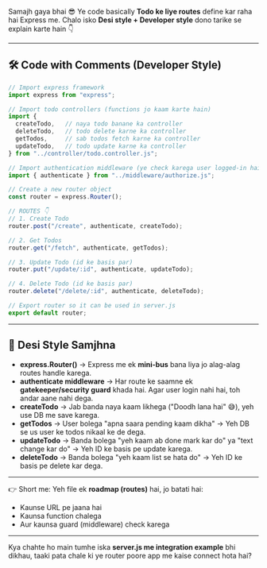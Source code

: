 Samajh gaya bhai 😎
Ye code basically **Todo ke liye routes** define kar raha hai Express me.
Chalo isko **Desi style + Developer style** dono tarike se explain karte hain 👇

---

## 🛠 Code with Comments (Developer Style)

```js
// Import express framework
import express from "express";

// Import todo controllers (functions jo kaam karte hain)
import {
  createTodo,   // naya todo banane ka controller
  deleteTodo,   // todo delete karne ka controller
  getTodos,     // sab todos fetch karne ka controller
  updateTodo,   // todo update karne ka controller
} from "../controller/todo.controller.js";

// Import authentication middleware (ye check karega user logged-in hai ya nahi)
import { authenticate } from "../middleware/authorize.js";

// Create a new router object
const router = express.Router();

// ROUTES 👇
// 1. Create Todo
router.post("/create", authenticate, createTodo);

// 2. Get Todos
router.get("/fetch", authenticate, getTodos);

// 3. Update Todo (id ke basis par)
router.put("/update/:id", authenticate, updateTodo);

// 4. Delete Todo (id ke basis par)
router.delete("/delete/:id", authenticate, deleteTodo);

// Export router so it can be used in server.js
export default router;
```

---

## 🤝 Desi Style Samjhna

* **express.Router()** → Express me ek **mini-bus** bana liya jo alag-alag routes handle karega.
* **authenticate middleware** → Har route ke saamne ek **gatekeeper/security guard** khada hai. Agar user login nahi hai, toh andar aane nahi dega.
* **createTodo** → Jab banda naya kaam likhega ("Doodh lana hai" 😅), yeh use DB me save karega.
* **getTodos** → User bolega "apna saara pending kaam dikha" → Yeh DB se us user ke todos nikaal ke de dega.
* **updateTodo** → Banda bolega "yeh kaam ab done mark kar do" ya "text change kar do" → Yeh ID ke basis pe update karega.
* **deleteTodo** → Banda bolega "yeh kaam list se hata do" → Yeh ID ke basis pe delete kar dega.

---

👉 Short me: Yeh file ek **roadmap (routes)** hai, jo batati hai:

* Kaunse URL pe jaana hai
* Kaunsa function chalega
* Aur kaunsa guard (middleware) check karega

---

Kya chahte ho main tumhe iska **server.js me integration example** bhi dikhau, taaki pata chale ki ye router poore app me kaise connect hota hai?
